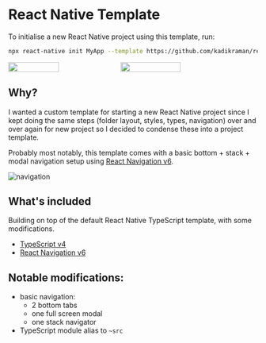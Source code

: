 # React Native Template

To initialise a new React Native project using this template, run:

```sh
npx react-native init MyApp --template https://github.com/kadikraman/react-native-template.git
```

<div style="display:flex">  
  <img src="https://user-images.githubusercontent.com/6534400/118372223-7828b900-b5a8-11eb-81ab-6ef1948f4c6c.png" width="45%" />
  <img src="https://user-images.githubusercontent.com/6534400/118372260-af976580-b5a8-11eb-941d-a4e90ab5189f.png" width="49%" />
</div>

## Why?

I wanted a custom template for starting a new React Native project since I kept doing the same steps (folder layout, styles, types, navigation) over and over again for new project so I decided to condense these into a project template.

Probably most notably, this template comes with a basic bottom + stack + modal navigation setup using [React Navigation v6](https://reactnavigation.org/docs/6.x/getting-started).

![navigation](https://user-images.githubusercontent.com/6534400/118393314-6f7ec400-b636-11eb-8c9d-c7ccec924931.png)

## What's included

Building on top of the default React Native TypeScript template, with some modifications.

- [TypeScript v4](https://www.typescriptlang.org/)
- [React Navigation v6](https://reactnavigation.org/docs/getting-started)

## Notable modifications:

- basic navigation:
  - 2 bottom tabs
  - one full screen modal
  - one stack navigator
- TypeScript module alias to `~src`
